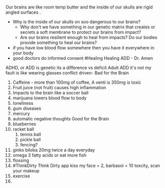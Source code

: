 
Our brains are like room temp butter and the inside of our skulls are rigid angled surfaces .
- Why is the inside of our skulls on soo dangerous to our brains?
	- Why don't we have something in our genetic matrix that creates or secrets a soft membrane to protect our brains from impact? 
	- Are our brains resilient enough to heal from impacts? Do our bodies provide something to heal our brains?
- if you have low blood flow somewhere then you have it everywhere in your body
- good doctors do informed consent
#Healing Healing ADD - Dr. Amen

ADHD, or ADD is genetic its a difference vs deficit 
Adult ADD it's not my fault is like wearing glasses 
conflict driven- 
Bad for the Brain
1. Caffeine -  more than 100mg of coffee, A venti is 350mg is toxic
2. Fruit juice (not fruit) causes high inflammation 
3. Impacts to the brain like a soccer ball
4. marijuana lowers blood flow to body
5. loneliness
6. gum diseases 
7. mercury
8. automatic negative thoughts
Good for the Brain
1. blueberries
2. racket ball
	1. tennis ball
	2. pickle ball
	3. fencing?
3. ginko biloba 20mg twice a day everyday
4. omega 3 fatty acids or eat more fish
5. flossing
6. #ThinkDirty Think Dirty app kiss my face = 2, barbasol = 10 toxcity, scan your makeup
7. exercise
8. 